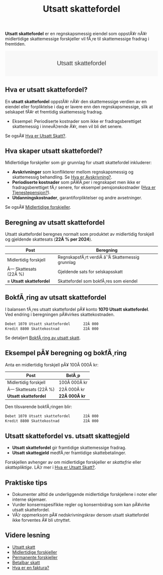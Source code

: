 ﻿---
title: "Utsatt skattefordel"
meta_title: "Utsatt skattefordel"
meta_description: '**Utsatt skattefordel** er en regnskapsmessig eiendel som oppstÃ¥r nÃ¥r midlertidige skattemessige forskjeller vil fÃ¸re til skattemessige fradrag i fremtiden.'
slug: utsatt-skattefordel
type: blog
layout: pages/single
---

**Utsatt skattefordel** er en regnskapsmessig eiendel som oppstÃ¥r nÃ¥r midlertidige skattemessige forskjeller vil fÃ¸re til skattemessige fradrag i fremtiden.

![Utsatt skattefordel](utsatt-skattefordel-image.svg)

## Hva er utsatt skattefordel?

En **utsatt skattefordel** oppstÃ¥r nÃ¥r den skattemessige verdien av en eiendel eller forpliktelse i dag er lavere enn den regnskapsmessige, slik at selskapet fÃ¥r et fremtidig skattemessig fradrag.

* Eksempel: Periodiserte kostnader som ikke er fradragsberettiget skattemessig i innevÃ¦rende Ã¥r, men vil bli det senere.

Se ogsÃ¥ [Hva er Utsatt Skatt?](/blogs/regnskap/hva-er-utsatt-skatt "Hva er Utsatt Skatt? Beregning og RegnskapsfÃ¸ring").

## Hva skaper utsatt skattefordel?

Midlertidige forskjeller som gir grunnlag for utsatt skattefordel inkluderer:

* **Avskrivninger** som konflikterer mellom regnskapsmessig og skattemessig behandling. Se [Hva er Avskrivning?](/blogs/regnskap/hva-er-avskrivning "Hva er Avskrivning? Prinsipper og Eksempler").
* **Periodiserte kostnader** som pÃ¥lÃ¸per i regnskapet men ikke er fradragsberettiget fÃ¸r senere, for eksempel pensjonskostnader ([Hva er Tjenestepensjon?](/blogs/regnskap/hva-er-tjenestepensjon "Hva er Tjenestepensjon? RegnskapsfÃ¸ring og Skatt")).
* **Utdanningskostnader**, garantiforpliktelser og andre avsetninger.

Se ogsÃ¥ [Midlertidige forskjeller](/blogs/regnskap/midlertidige-forskjeller "Midlertidige forskjeller i regnskap og skatt").

## Beregning av utsatt skattefordel

Utsatt skattefordel beregnes normalt som produktet av midlertidig forskjell og gjeldende skattesats (**22Â % per 2024**).

| **Post**                  | **Beregning**                                  |
|---------------------------|------------------------------------------------|
| Midlertidig forskjell     | RegnskapsfÃ¸rt verdiÂ âˆ’Â Skattemessig grunnlag    |
| Ã— Skattesats (22Â %)       | Gjeldende sats for selskapsskatt               |
| **= Utsatt skattefordel** | Skattefordel som bokfÃ¸res som eiendel          |

## BokfÃ¸ring av utsatt skattefordel

I balansen fÃ¸res utsatt skattefordel pÃ¥ konto **1070 Utsatt skattefordel**. Ved endring i beregningen pÃ¥virkes skattekostnaden.

```text
Debet 1070 Utsatt skattefordel      22Â 000
Kredit 8800 Skattekostnad           22Â 000
```

Se detaljert [BokfÃ¸ring av utsatt skatt](/blogs/regnskap/hva-er-utsatt-skatt "Hva er Utsatt Skatt? Beregning og RegnskapsfÃ¸ring").

## Eksempel pÃ¥ beregning og bokfÃ¸ring

Anta en midlertidig forskjell pÃ¥ 100Â 000Â kr:

| Post                        | BelÃ¸p      |
|-----------------------------|------------|
| Midlertidig forskjell       | 100Â 000Â kr |
| Ã— Skattesats (22Â %)         | 22Â 000Â kr  |
| **Utsatt skattefordel**     | **22Â 000Â kr** |

Den tilsvarende bokfÃ¸ringen blir:

```text
Debet 1070 Utsatt skattefordel      22Â 000
Kredit 8800 Skattekostnad           22Â 000
```

## Utsatt skattefordel vs. utsatt skattegjeld

* **Utsatt skattefordel** gir framtidige skattemessige fradrag.
* **Utsatt skattegjeld** medfÃ¸rer framtidige skattebetalinger.

Forskjellen avhenger av om midlertidige forskjeller er *skattefrie* eller *skattepliktige*. LÃ¦r mer i [Hva er Utsatt Skatt?](/blogs/regnskap/hva-er-utsatt-skatt "Hva er Utsatt Skatt? Beregning og RegnskapsfÃ¸ring").

## Praktiske tips

* Dokumenter alltid de underliggende midlertidige forskjellene i noter eller interne skjemaer.
* Vurder konsernspesifikke regler og konsernbidrag som kan pÃ¥virke utsatt skattefordel.
* VÃ¦r oppmerksom pÃ¥ nedskrivningskrav dersom utsatt skattefordel ikke forventes Ã¥ bli utnyttet.

## Videre lesning

* [Utsatt skatt](/blogs/regnskap/hva-er-utsatt-skatt "Hva er Utsatt Skatt? Beregning og RegnskapsfÃ¸ring")
* [Midlertidige forskjeller](/blogs/regnskap/midlertidige-forskjeller "Midlertidige forskjeller i regnskap og skatt")
* [Permanente forskjeller](/blogs/regnskap/permanente-forskjeller "Permanente forskjeller i regnskap og skatt")
* [Betalbar skatt](/blogs/regnskap/betalbar-skatt "Betalbar skatt “ Komplett guide til beregning og hÃ¥ndtering")
* [Hva er en faktura?](/blogs/regnskap/hva-er-en-faktura "Hva er en Faktura? En Guide til Norske Fakturakrav")


